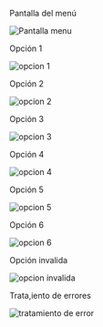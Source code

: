 
Pantalla del menú

![Pantalla menu](https://github.com/P4bl0Fr4nc0/literatura_challenge/assets/159939925/b216137a-1308-46dc-b651-4b709400f5c9)

Opción 1

![opcion 1](https://github.com/P4bl0Fr4nc0/literatura_challenge/assets/159939925/80819370-e4b6-4753-b078-307fa804f652)

Opción 2

![opcion 2](https://github.com/P4bl0Fr4nc0/literatura_challenge/assets/159939925/05e0edbc-66d1-4d98-81ce-c72b2aef75b1)

Opción 3

![opcion 3](https://github.com/P4bl0Fr4nc0/literatura_challenge/assets/159939925/567e38f7-5876-4d2d-88ee-01fc6a200ac4)

Opción 4

![opcion 4](https://github.com/P4bl0Fr4nc0/literatura_challenge/assets/159939925/0951d10f-5c8c-4d13-8599-18845008adef)

Opción 5

![opcion 5](https://github.com/P4bl0Fr4nc0/literatura_challenge/assets/159939925/91064739-01f5-4e02-8242-bfea50e5e7a5)

Opción 6

![opcion 6](https://github.com/P4bl0Fr4nc0/literatura_challenge/assets/159939925/223c2bba-93f3-4d1f-959a-fa21f4ac087d)

Opción invalida

![opcion invalida](https://github.com/P4bl0Fr4nc0/literatura_challenge/assets/159939925/c44f71ac-7364-40da-838b-0028bf144441)

Trata,iento de errores

![tratamiento de error](https://github.com/P4bl0Fr4nc0/literatura_challenge/assets/159939925/1fe85f4a-9073-477e-82a4-ce898de4da5e)


